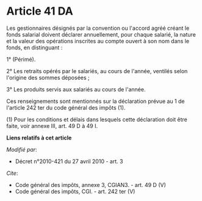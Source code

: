 # Article 41 DA

Les gestionnaires désignés par la convention ou l'accord agréé créant le fonds salarial doivent déclarer annuellement, pour
chaque salarié, la nature et la valeur des opérations inscrites au compte ouvert à son nom dans le fonds, en distinguant : 

1° (Périmé). 

2° Les retraits opérés par le salariés, au cours de l'année, ventilés selon l'origine des sommes déposées ; 

3° Les produits servis aux salariés au cours de l'année. 

Ces renseignements sont mentionnés sur la déclaration prévue au 1 de l'article 242 ter du code général des impôts (1). 

(1) Pour les conditions et délais dans lesquels cette déclaration doit être faite, voir annexe III, art. 49 D à 49 I.

**Liens relatifs à cet article**

_Modifié par_:

  - Décret n°2010-421  du 27 avril 2010 - art. 3

_Cite_:

  - Code général des impôts, annexe 3, CGIAN3. - art. 49 D (V)
  - Code général des impôts, CGI. - art. 242 ter (V)
